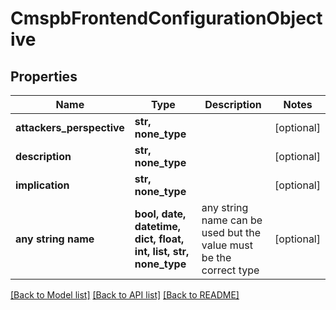 # CmspbFrontendConfigurationObjective


## Properties
Name | Type | Description | Notes
------------ | ------------- | ------------- | -------------
**attackers_perspective** | **str, none_type** |  | [optional] 
**description** | **str, none_type** |  | [optional] 
**implication** | **str, none_type** |  | [optional] 
**any string name** | **bool, date, datetime, dict, float, int, list, str, none_type** | any string name can be used but the value must be the correct type | [optional]

[[Back to Model list]](../README.md#documentation-for-models) [[Back to API list]](../README.md#documentation-for-api-endpoints) [[Back to README]](../README.md)


